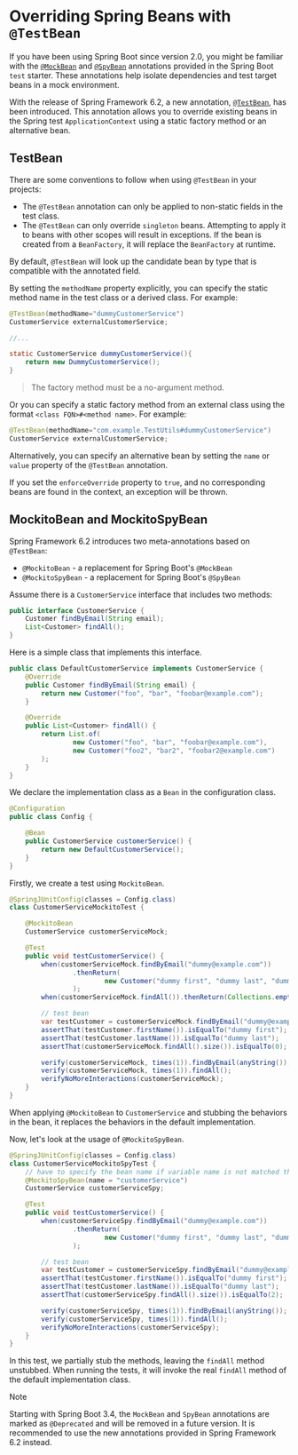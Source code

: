 # Overriding Spring Beans with `@TestBean`

If you have been using Spring Boot since version 2.0, you might be familiar with the [`@MockBean`](https://docs.spring.io/spring-boot/api/java/org/springframework/boot/test/mock/mockito/MockBean.html) and [`@SpyBean`](https://docs.spring.io/spring-boot/api/java/org/springframework/boot/test/mock/mockito/SpyBean.html) annotations provided in the Spring Boot `test` starter. These annotations help isolate dependencies and test target beans in a mock environment.

With the release of Spring Framework 6.2, a new annotation, [`@TestBean`](https://docs.spring.io/spring-framework/docs/current/javadoc-api/org/springframework/test/context/bean/override/convention/TestBean.html), has been introduced. This annotation allows you to override existing beans in the Spring test `ApplicationContext` using a static factory method or an alternative bean.

## TestBean

There are some conventions to follow when using `@TestBean` in your projects:

* The `@TestBean` annotation can only be applied to non-static fields in the test class.
* The `@TestBean` can only override `singleton` beans. Attempting to apply it to beans with other scopes will result in exceptions. If the bean is created from a `BeanFactory`, it will replace the `BeanFactory` at runtime.

By default, `@TestBean` will look up the candidate bean by type that is compatible with the annotated field.

By setting the `methodName` property explicitly, you can specify the static method name in the test class or a derived class. For example:

```java
@TestBean(methodName="dummyCustomerService")
CustomerService externalCustomerService;

//...

static CustomerService dummyCustomerService(){
    return new DummyCustomerService();
}
```

> The factory method must be a no-argument method.

Or you can specify a static factory method from an external class using the format `<class FQN>#<method name>`. For example:

```java
@TestBean(methodName="com.example.TestUtils#dummyCustomerService")
CustomerService externalCustomerService;
```
Alternatively, you can specify an alternative bean by setting the `name` or `value` property of the `@TestBean` annotation.

If you set the `enforceOverride` property to `true`, and no corresponding beans are found in the context, an exception will be thrown.

## MockitoBean and MockitoSpyBean

Spring Framework 6.2 introduces two meta-annotations based on `@TestBean`:

* `@MockitoBean` - a replacement for Spring Boot's `@MockBean`
* `@MockitoSpyBean` - a replacement for Spring Boot's `@SpyBean`

Assume there is a `CustomerService` interface that includes two methods:

```java
public interface CustomerService {
    Customer findByEmail(String email);
    List<Customer> findAll();
}
```

Here is a simple class that implements this interface.

```java
public class DefaultCustomerService implements CustomerService {
    @Override
    public Customer findByEmail(String email) {
        return new Customer("foo", "bar", "foobar@example.com");
    }

    @Override
    public List<Customer> findAll() {
        return List.of(
                new Customer("foo", "bar", "foobar@example.com"),
                new Customer("foo2", "bar2", "foobar2@example.com")
        );
    }
}
```

We declare the implementation class as a `Bean` in the configuration class.

```java
@Configuration
public class Config {

    @Bean
    public CustomerService customerService() {
        return new DefaultCustomerService();
    }
}
```

Firstly, we create a test using `MockitoBean`.

```java
@SpringJUnitConfig(classes = Config.class)
class CustomerServiceMockitoTest {

    @MockitoBean
    CustomerService customerServiceMock;

    @Test
    public void testCustomerService() {
        when(customerServiceMock.findByEmail("dummy@example.com"))
                .thenReturn(
                        new Customer("dummy first", "dummy last", "dummy@example.com")
                );
        when(customerServiceMock.findAll()).thenReturn(Collections.emptyList());

        // test bean
        var testCustomer = customerServiceMock.findByEmail("dummy@example.com");
        assertThat(testCustomer.firstName()).isEqualTo("dummy first");
        assertThat(testCustomer.lastName()).isEqualTo("dummy last");
        assertThat(customerServiceMock.findAll().size()).isEqualTo(0);

        verify(customerServiceMock, times(1)).findByEmail(anyString());
        verify(customerServiceMock, times(1)).findAll();
        verifyNoMoreInteractions(customerServiceMock);
    }
}
```

When applying `@MockitoBean` to `CustomerService` and stubbing the behaviors in the bean, it replaces the behaviors in the default implementation.

Now, let's look at the usage of `@MockitoSpyBean`.

```java
@SpringJUnitConfig(classes = Config.class)
class CustomerServiceMockitoSpyTest {
    // have to specify the bean name if variable name is not matched the bean name
    @MockitoSpyBean(name = "customerService")
    CustomerService customerServiceSpy;

    @Test
    public void testCustomerService() {
        when(customerServiceSpy.findByEmail("dummy@example.com"))
                .thenReturn(
                        new Customer("dummy first", "dummy last", "dummy@example.com")
                );

        // test bean
        var testCustomer = customerServiceSpy.findByEmail("dummy@example.com");
        assertThat(testCustomer.firstName()).isEqualTo("dummy first");
        assertThat(testCustomer.lastName()).isEqualTo("dummy last");
        assertThat(customerServiceSpy.findAll().size()).isEqualTo(2);

        verify(customerServiceSpy, times(1)).findByEmail(anyString());
        verify(customerServiceSpy, times(1)).findAll();
        verifyNoMoreInteractions(customerServiceSpy);
    }
}
```

In this test, we partially stub the methods, leaving the `findAll` method unstubbed. When running the tests, it will invoke the real `findAll` method of the default implementation class.

> [!NOTE]
> Starting with Spring Boot 3.4, the `MockBean` and `SpyBean` annotations are marked as `@Deprecated` and will be removed in a future version. It is recommended to use the new annotations provided in Spring Framework 6.2 instead.


